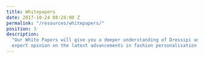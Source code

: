 ```yaml
---
title: Whitepapers
date: 2017-10-24 08:24:00 Z
permalink: "/resources/whitepapers/"
position: 3
description:
  "Our White Papers will give you a deeper understanding of Dressipi and
  expert opinion on the latest advancements in fashion personalisation. "
---
```


